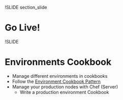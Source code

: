 !SLIDE section_slide
# Go Live!



!SLIDE
# Environments Cookbook

* Manage different environments in cookbooks
* Follow the [Environment Cookbook Pattern](http://blog.vialstudios.com/the-environment-cookbook-pattern/)
* Manage your production nodes with Chef (Server)
  * Write a production environment Cookbook
